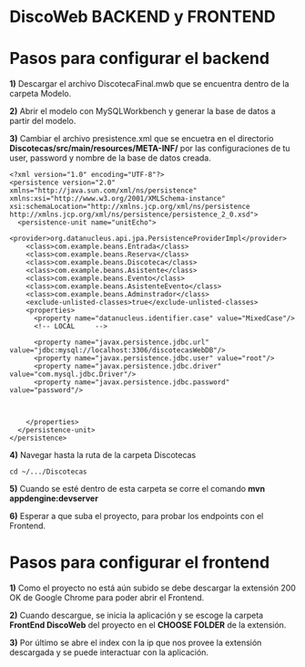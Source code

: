 
# DiscoWeb BACKEND y FRONTEND


# Pasos para configurar el backend

**1)** Descargar el archivo DiscotecaFinal.mwb que se encuentra dentro de la carpeta Modelo.

**2)** Abrir el modelo con MySQLWorkbench y generar la base de datos a partir del modelo.

**3)** Cambiar el archivo presistence.xml que se encuetra en el directorio **Discotecas/src/main/resources/META-INF/** por las configuraciones de tu user, password y nombre de la base de datos creada.
```
<?xml version="1.0" encoding="UTF-8"?>
<persistence version="2.0" xmlns="http://java.sun.com/xml/ns/persistence" xmlns:xsi="http://www.w3.org/2001/XMLSchema-instance" xsi:schemaLocation="http://xmlns.jcp.org/xml/ns/persistence http://xmlns.jcp.org/xml/ns/persistence/persistence_2_0.xsd">
  <persistence-unit name="unitEcho">
    <provider>org.datanucleus.api.jpa.PersistenceProviderImpl</provider>
    <class>com.example.beans.Entrada</class>
    <class>com.example.beans.Reserva</class>
    <class>com.example.beans.Discoteca</class>
    <class>com.example.beans.Asistente</class>
    <class>com.example.beans.Evento</class>
    <class>com.example.beans.AsistenteEvento</class>
    <class>com.example.beans.Adminstrador</class>
    <exclude-unlisted-classes>true</exclude-unlisted-classes>
    <properties>
      <property name="datanucleus.identifier.case" value="MixedCase"/>
      <!-- LOCAL     --> 
      
      <property name="javax.persistence.jdbc.url" value="jdbc:mysql://localhost:3306/discotecasWebDB"/>
      <property name="javax.persistence.jdbc.user" value="root"/>
      <property name="javax.persistence.jdbc.driver" value="com.mysql.jdbc.Driver"/>
      <property name="javax.persistence.jdbc.password" value="password"/>
      
      
    
    </properties>
  </persistence-unit>
</persistence>
```


**4)** Navegar hasta la ruta de la carpeta Discotecas 
```
cd ~/.../Discotecas 
```

**5)** Cuando se esté dentro de esta carpeta se corre el comando **mvn appdengine:devserver**

**6)** Esperar a que suba el proyecto, para probar los endpoints con el Frontend.


# Pasos para configurar el frontend

**1)** Como el proyecto no está aún subido se debe descargar la extensión 200 OK de Google Chrome para poder abrir el Frontend.

**2)** Cuando descargue, se inicia la aplicación y se escoge la carpeta **FrontEnd DiscoWeb** del proyecto en el **CHOOSE FOLDER** de la extensión.

**3)** Por último se abre el index con la ip que nos provee la extensión descargada y se puede interactuar con la aplicación.



